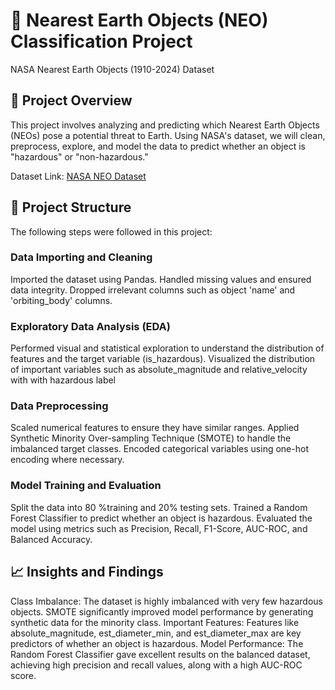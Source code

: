 # 🚀 Nearest Earth Objects (NEO) Classification Project
NASA Nearest Earth Objects (1910-2024) Dataset

## 📌 Project Overview
This project involves analyzing and predicting which Nearest Earth Objects (NEOs) pose a potential threat to Earth. Using NASA's dataset, we will clean, preprocess, explore, and model the data to predict whether an object is "hazardous" or "non-hazardous."

Dataset Link: [NASA NEO Dataset](https://www.kaggle.com/datasets/ivansher/nasa-nearest-earth-objects-1910-2024/data)

## 🔧 Project Structure
The following steps were followed in this project:

### Data Importing and Cleaning

Imported the dataset using Pandas.
Handled missing values and ensured data integrity.
Dropped irrelevant columns such as object 'name' and 'orbiting_body' columns.

### Exploratory Data Analysis (EDA)

Performed visual and statistical exploration to understand the distribution of features and the target variable (is_hazardous).
Visualized the distribution of important variables such as absolute_magnitude and relative_velocity with with hazardous label

### Data Preprocessing

Scaled numerical features to ensure they have similar ranges.
Applied Synthetic Minority Over-sampling Technique (SMOTE) to handle the imbalanced target classes.
Encoded categorical variables using one-hot encoding where necessary.

### Model Training and Evaluation

Split the data into 80 %training and 20% testing sets.
Trained a Random Forest Classifier to predict whether an object is hazardous.
Evaluated the model using metrics such as Precision, Recall, F1-Score, AUC-ROC, and Balanced Accuracy.

## 📈 Insights and Findings
Class Imbalance: The dataset is highly imbalanced with very few hazardous objects. SMOTE significantly improved model performance by generating synthetic data for the minority class.
Important Features: Features like absolute_magnitude, est_diameter_min, and est_diameter_max are key predictors of whether an object is hazardous.
Model Performance: The Random Forest Classifier gave excellent results on the balanced dataset, achieving high precision and recall values, along with a high AUC-ROC score.
